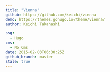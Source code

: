 ```yaml
---
title: "Vienna"
github: https://github.com/keichi/vienna
demo: https://themes.gohugo.io/theme/vienna/
author: Keichi Takahashi

ssg:
  - Hugo
cms:
  - No Cms
date: 2015-02-03T06:30:25Z
github_branch: master
stale: true
---
```

